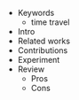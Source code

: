 - Keywords
	- time travel
- Intro
- Related works
- Contributions
- Experiment
- Review
	- Pros
	- Cons